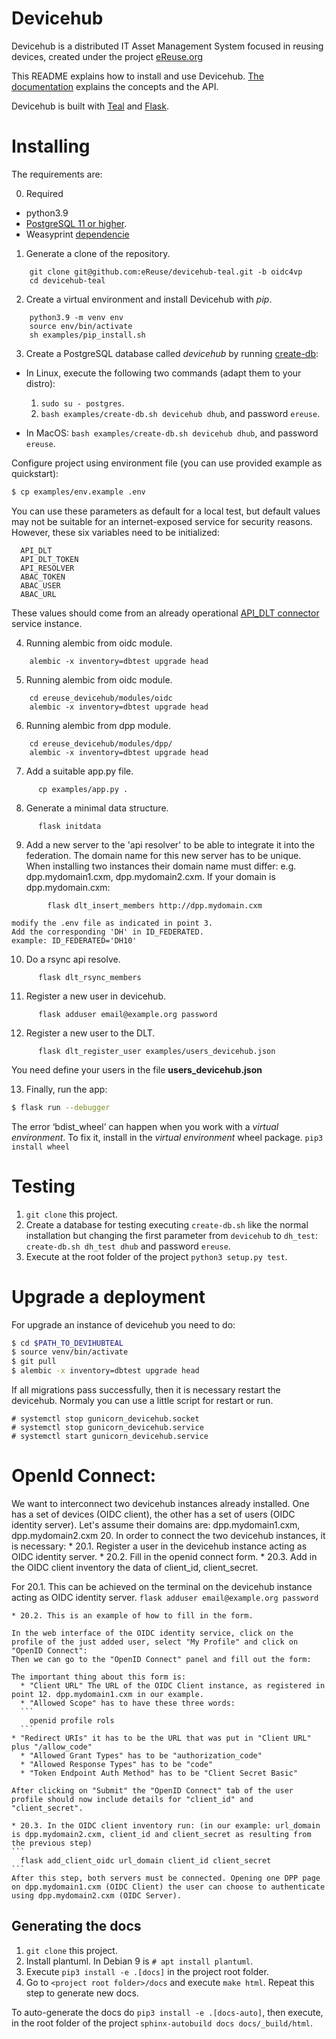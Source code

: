 # Devicehub

Devicehub is a distributed IT Asset Management System focused in reusing devices, created under the project [eReuse.org](https://www.ereuse.org)

This README explains how to install and use Devicehub. [The documentation](http://devicehub.ereuse.org) explains the concepts and the API.

Devicehub is built with [Teal](https://github.com/ereuse/teal) and [Flask](http://flask.pocoo.org).

# Installing
The requirements are:

0. Required
-  python3.9
-  [PostgreSQL 11 or higher](https://www.postgresql.org/download/).
-  Weasyprint [dependencie](http://weasyprint.readthedocs.io/en/stable/install.html)

1. Generate a clone of the repository.
```
    git clone git@github.com:eReuse/devicehub-teal.git -b oidc4vp
    cd devicehub-teal
```

2. Create a virtual environment and install Devicehub with *pip*.
```
    python3.9 -m venv env
    source env/bin/activate
    sh examples/pip_install.sh
```

3. Create a PostgreSQL database called *devicehub* by running [create-db](examples/create-db.sh):

-  In Linux, execute the following two commands (adapt them to your distro):

   1. `sudo su - postgres`.
   2. `bash examples/create-db.sh devicehub dhub`, and password `ereuse`.

-  In MacOS: `bash examples/create-db.sh devicehub dhub`, and password `ereuse`.

Configure project using environment file (you can use provided example as quickstart):
```bash
$ cp examples/env.example .env
```
You can use these parameters as default for a local test, but default values may not be suitable for an internet-exposed service for security reasons. However, these six variables need to be initialized:
```
  API_DLT
  API_DLT_TOKEN
  API_RESOLVER
  ABAC_TOKEN
  ABAC_USER
  ABAC_URL
```
These values should come from an already operational [API_DLT connector](https://gitlab.com/dsg-upc/ereuse-dpp) service instance.

4. Running alembic from oidc module.
```
    alembic -x inventory=dbtest upgrade head
```

5. Running alembic from oidc module.
```
    cd ereuse_devicehub/modules/oidc
    alembic -x inventory=dbtest upgrade head
```

6. Running alembic from dpp module.
```
    cd ereuse_devicehub/modules/dpp/
    alembic -x inventory=dbtest upgrade head
```

7. Add a suitable app.py file.
```
      cp examples/app.py .
```

8. Generate a minimal data structure.
```
      flask initdata
```
	
9. Add a new server to the 'api resolver' to be able to integrate it into the federation.
    The domain name for this new server has to be unique. When installing two instances their domain name must differ: e.g. dpp.mydomain1.cxm, dpp.mydomain2.cxm.
    If your domain is dpp.mydomain.cxm: 
```
    	flask dlt_insert_members http://dpp.mydomain.cxm
```

    modify the .env file as indicated in point 3.
    Add the corresponding 'DH' in ID_FEDERATED.
    example: ID_FEDERATED='DH10'

10. Do a rsync api resolve.
```
  	  flask dlt_rsync_members
```

11. Register a new user in devicehub.
```
  	  flask adduser email@example.org password
```

12. Register a new user to the DLT.
```
  	  flask dlt_register_user examples/users_devicehub.json
```
You need define your users in the file **users_devicehub.json**

13. Finally, run the app:

```bash
$ flask run --debugger
```

The error ‘bdist_wheel’ can happen when you work with a *virtual environment*.
To fix it, install in the *virtual environment* wheel
package. `pip3 install wheel`

# Testing

1. `git clone` this project.
2. Create a database for testing executing `create-db.sh` like the normal installation but changing the first parameter from `devicehub` to `dh_test`: `create-db.sh dh_test dhub` and password `ereuse`.
3. Execute at the root folder of the project `python3 setup.py test`.

# Upgrade a deployment

For upgrade an instance of devicehub you need to do:

```bash
$ cd $PATH_TO_DEVIHUBTEAL
$ source venv/bin/activate
$ git pull
$ alembic -x inventory=dbtest upgrade head
```

If all migrations pass successfully, then it is necessary restart the devicehub.
Normaly you can use a little script for restart or run.
```
# systemctl stop gunicorn_devicehub.socket
# systemctl stop gunicorn_devicehub.service
# systemctl start gunicorn_devicehub.service
```

# OpenId Connect: 
We want to interconnect two devicehub instances already installed. One has a set of devices (OIDC client), the other has a set of users (OIDC identity server). Let's assume their domains are: dpp.mydomain1.cxm, dpp.mydomain2.cxm
20. In order to connect the two devicehub instances, it is necessary:
	* 20.1. Register a user in the devicehub instance acting as OIDC identity server.
	* 20.2. Fill in the openid connect form.
	* 20.3. Add in the OIDC client inventory the data of client_id, client_secret.
	
  For 20.1. This can be achieved on the terminal on the devicehub instance acting as OIDC identity server.
	```
  	  flask adduser email@example.org password
	```
	
	* 20.2. This is an example of how to fill in the form.

	In the web interface of the OIDC identity service, click on the profile of the just added user, select "My Profile" and click on "OpenID Connect":
	Then we can go to the "OpenID Connect" panel and fill out the form:

	The important thing about this form is:
	  * "Client URL" The URL of the OIDC Client instance, as registered in point 12. dpp.mydomain1.cxm in our example.
	  * "Allowed Scope" has to have these three words:
	  ```
	    openid profile rols
	  ```
    * "Redirect URIs" it has to be the URL that was put in "Client URL" plus "/allow_code"
	  * "Allowed Grant Types" has to be "authorization_code"
	  * "Allowed Response Types" has to be "code"
	  * "Token Endpoint Auth Method" has to be "Client Secret Basic"

	After clicking on "Submit" the "OpenID Connect" tab of the user profile should now include details for "client_id" and "client_secret".

	* 20.3. In the OIDC client inventory run: (in our example: url_domain is dpp.mydomain2.cxm, client_id and client_secret as resulting from the previous step)
	```
	  flask add_client_oidc url_domain client_id client_secret
	```
	After this step, both servers must be connected. Opening one DPP page on dpp.mydomain1.cxm (OIDC Client) the user can choose to authenticate using dpp.mydomain2.cxm (OIDC Server).

## Generating the docs


1. `git clone` this project.
2. Install plantuml. In Debian 9 is `# apt install plantuml`.
3. Execute `pip3 install -e .[docs]` in the project root folder.
4. Go to `<project root folder>/docs` and execute `make html`. Repeat this step to generate new docs.

To auto-generate the docs do `pip3 install -e .[docs-auto]`, then execute, in the root folder of the project `sphinx-autobuild docs docs/_build/html`.

